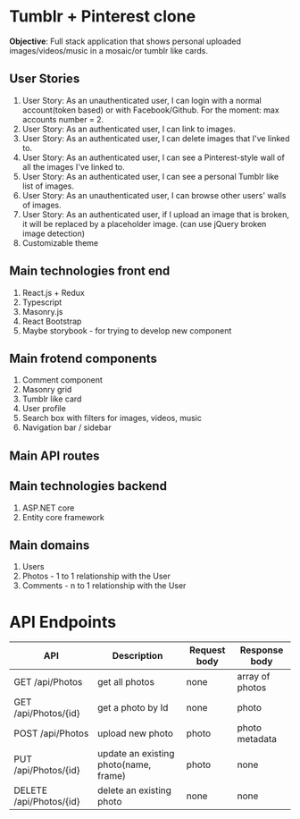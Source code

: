 # Tumblr + Pinterest clone

**Objective**: Full stack application that shows personal uploaded images/videos/music in a mosaic/or tumblr like cards.

## User Stories

1. User Story: As an unauthenticated user, I can login with a normal account(token based) or with Facebook/Github. For the moment: max accounts number = 2.
2. User Story: As an authenticated user, I can link to images.
3. User Story: As an authenticated user, I can delete images that I've linked to.
4. User Story: As an authenticated user, I can see a Pinterest-style wall of all the images I've linked to.
5. User Story: As an authenticated user, I can see a personal Tumblr like list of images.
5. User Story: As an unauthenticated user, I can browse other users' walls of images.
6. User Story: As an authenticated user, if I upload an image that is broken, it will be replaced by a placeholder image. (can use jQuery broken image detection)
7. Customizable theme

## Main technologies front end
1. React.js + Redux
2. Typescript
3. Masonry.js
4. React Bootstrap
5. Maybe storybook - for trying to develop new component 

## Main frotend components

1. Comment component
2. Masonry grid
3. Tumblr like card
4. User profile
5. Search box with filters for images, videos, music
6. Navigation bar / sidebar


## Main API routes 



## Main technologies backend
1. ASP.NET core
2. Entity core framework


## Main domains

1. Users
2. Photos - 1 to 1 relationship with the User
3. Comments - n to 1 relationship with the User


# API Endpoints

|     API                 | Description                           | Request body | Response body   |
|-------------------------| --------------------------------------| ------------ | ----------------|
| GET /api/Photos         | get all photos                        | none         | array of photos |
| GET /api/Photos/{id}    | get a photo by Id                     | none         | photo           |
| POST /api/Photos        | upload new photo                      | photo        | photo metadata  |
| PUT /api/Photos/{id}    | update an existing photo(name, frame) | photo        | none            |
| DELETE /api/Photos/{id} | delete an existing photo              | none         |    none         |
